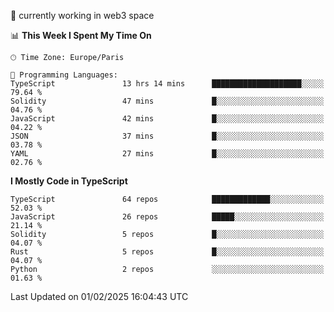 🔭 currently working in web3 space

<!--START_SECTION:waka-->
📊 **This Week I Spent My Time On** 

```text
🕑︎ Time Zone: Europe/Paris

💬 Programming Languages: 
TypeScript               13 hrs 14 mins      ████████████████████░░░░░   79.64 % 
Solidity                 47 mins             █░░░░░░░░░░░░░░░░░░░░░░░░   04.76 % 
JavaScript               42 mins             █░░░░░░░░░░░░░░░░░░░░░░░░   04.22 % 
JSON                     37 mins             █░░░░░░░░░░░░░░░░░░░░░░░░   03.78 % 
YAML                     27 mins             █░░░░░░░░░░░░░░░░░░░░░░░░   02.76 % 
```

**I Mostly Code in TypeScript** 

```text
TypeScript               64 repos            █████████████░░░░░░░░░░░░   52.03 % 
JavaScript               26 repos            █████░░░░░░░░░░░░░░░░░░░░   21.14 % 
Solidity                 5 repos             █░░░░░░░░░░░░░░░░░░░░░░░░   04.07 % 
Rust                     5 repos             █░░░░░░░░░░░░░░░░░░░░░░░░   04.07 % 
Python                   2 repos             ░░░░░░░░░░░░░░░░░░░░░░░░░   01.63 % 
```




 Last Updated on 01/02/2025 16:04:43 UTC
<!--END_SECTION:waka-->
